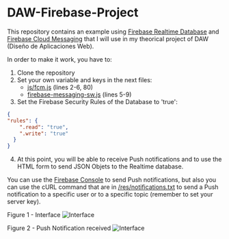 # DAW-Firebase-Project

This repository contains an example using [Firebase Realtime Database](https://firebase.google.com/docs/database/?hl=en) and [Firebase Cloud Messaging](https://firebase.google.com/docs/cloud-messaging/?hl=en) that I will use in my theorical project of DAW (Diseño de Aplicaciones Web).

In order to make it work, you have to:
1. Clone the repository
2. Set your own variable and keys in the next files:
    * [js/fcm.js](https://github.com/Davidcorral94/DAW-Firebase-Project/blob/master/daw-firebase-project/js/fcm.js) (lines 2-6, 80)
    * [firebase-messaging-sw.js](https://github.com/Davidcorral94/DAW-Firebase-Project/blob/master/firebase-messaging-sw.js) (lines 5-9)
3. Set the Firebase Security Rules of the Database to 'true': 
```json
{   
"rules": {
    ".read": "true",
    ".write": "true"
  }
}
```
4. At this point, you will be able to receive Push notifications and to use the HTML form to send JSON Objets to the Realtime database.

You can use the [Firebase Console](https://console.firebase.google.com) to send Push notifications, but also you can use the cURL command that are in [/res/notifications.txt](https://github.com/Davidcorral94/DAW-Firebase-Project/blob/master/daw-firebase-project/res/notifications.txt) to send a Push notification to a specific user or to a specific topic (remember to set your server key).

Figure 1 - Interface
![Interface](https://i.gyazo.com/eaa0352d3aa7621c19ba1eac11d36d21.png)

Figure 2 - Push Notification received
![Interface](https://i.gyazo.com/90c54d214ea74574781799ae55d71bf4.png)

